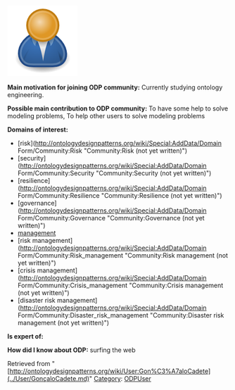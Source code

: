 [![Image:ODPUser.png](../images/a/a6/ODPUser.png)](../Image/ODPUser.png.md "Image:ODPUser.png")




  





__Main motivation for joining ODP community:__ Currently studying ontology engineering.


__Possible main contribution to ODP community:__ To have some help to solve modeling problems, To help other users to solve modeling problems


__Domains of interest:__



* [risk](http://ontologydesignpatterns.org/wiki/Special:AddData/Domain Form/Community:Risk "Community:Risk (not yet written)")
* [security](http://ontologydesignpatterns.org/wiki/Special:AddData/Domain Form/Community:Security "Community:Security (not yet written)")
* [resilience](http://ontologydesignpatterns.org/wiki/Special:AddData/Domain Form/Community:Resilience "Community:Resilience (not yet written)")
* [governance](http://ontologydesignpatterns.org/wiki/Special:AddData/Domain Form/Community:Governance "Community:Governance (not yet written)")
* [management](../Community/Management.md "Community:Management")
* [risk management](http://ontologydesignpatterns.org/wiki/Special:AddData/Domain Form/Community:Risk_management "Community:Risk management (not yet written)")
* [crisis management](http://ontologydesignpatterns.org/wiki/Special:AddData/Domain Form/Community:Crisis_management "Community:Crisis management (not yet written)")
* [disaster risk management](http://ontologydesignpatterns.org/wiki/Special:AddData/Domain Form/Community:Disaster_risk_management "Community:Disaster risk management (not yet written)")


__Is expert of:__


  

__How did I know about ODP:__ surfing the web






Retrieved from "[http://ontologydesignpatterns.org/wiki/User:Gon%C3%A7aloCadete](../User/GonçaloCadete.md)"
 [Category](http://ontologydesignpatterns.org/wiki/Special:Categories "Special:Categories"): [ODPUser](../Category/ODPUser.md "Category:ODPUser")